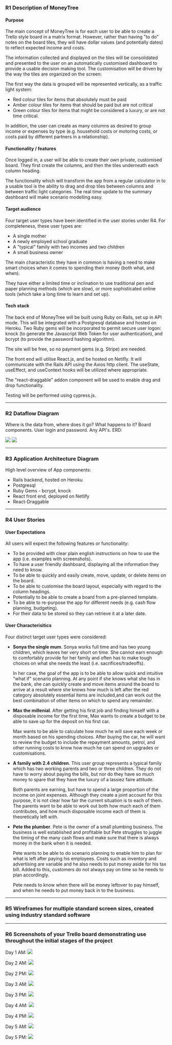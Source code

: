 ### R1 Description of MoneyTree

#### Purpose

The main concept of MoneyTree is for each user to be able to create a Trello style board in a matrix format. However, rather than having "to do" notes on the board tiles, they will have dollar values (and potentially dates) to reflect expected income and costs. 

The information collected and displayed on the tiles will be consolidated and presented to the user on an automatically customised dashboard to provide a usable decision making tool. The customisation will be driven by the way the tiles are organized on the screen: 

The first way the data is grouped will be represented vertically, as a traffic light system:

- Red colour tiles for items that absolutely must be paid
- Amber colour tiles for items that should be paid but are not critical
- Green colour tiles for items that might be considered a luxury, or are not time critical. 

In addition, the user can create as many columns as desired to group income or expenses by type (e.g. household costs or motoring costs, or costs paid by different partners in a relationship).


#### Functionality / features

Once logged in, a user will be able to create their own private, customised board. They first create the columns, and then the tiles underneath each column heading. 

The functionality which will transform the app from a regular calculator in to a usable tool is the ability to drag and drop tiles between columns and between traffic light categories. The real time update to the summary dashboard will make scenario modelling easy.


#### Target audience

Four target user types have been identified in the user stories under R4. For completeness, these user types are:

- A single mother
- A newly employed school graduate
- A "typical" family with two incomes and two children
- A small business owner

The main characteristic they have in common is having a need to make smart choices when it comes to spending their money (both what, and when). 

They have either a limited time or inclination to use traditional pen and paper planning methods (which are slow), or more sophisticated online tools (which take a long time to learn and set up). 

#### Tech stack

The back end of MoneyTree will be built using Ruby on Rails, set up in API mode. This will be integrated with a Postgresql database and hosted on Heroku. Two Ruby gems will be incorporated to permit secure user logon: knock (to generate the Javascript Web Token for user authentication), and bcrypt (to provide the password hashing algorithm).   

The site will be free, so no payment gems (e.g. Stripe) are needed.

The front end will utilise React.js, and be hosted on Netifly. It will communicate with the Rails API using the Axios http client. The useState, useEffect, and useContext hooks will be utilized where appropriate.

The "react-draggable" addon component will be used to enable drag and drop functionality.

Testing will be performed using cypress.js.

<hr>

### R2 Dataflow Diagram

Where is the data from, where does it go? What happens to it?
Board components.
User login and password.
Any API's.
ERD:

<img src="Resources/DataDiagram.png">

<img src="Resources/ERD.png">


<hr>

### R3 Application Architecture Diagram

High level overview of App components:
- Rails backend, hosted on Heroku
- Postgresql
- Ruby Gems - bcrypt, knock
- React front end, deployed on Netlify
- React-Draggable 


<hr>

### R4 User Stories

#### User Expectations

All users will expect the following features or functionality:

- To be provided with clear plain english instructions on how to use the app (i.e. examples with screenshots).
- To have a user friendly dashboard, displaying all the information they need to know.
- To be able to quickly and easily create, move, update, or delete items on the board.
- To be able to customise the board layout, especially with regard to the column headings.
- Potentially to be able to create a board from a pre-planned template.
- To be able to re-purpose the app for different needs (e.g. cash flow planning, budgeting).
- For their data to be stored so they can retrieve it at a later date.

#### User Characterisitics

Four distinct target user types were considered: 

- **Sonya the single mum**. Sonya works full time and has two young children, which leaves her very short on time. She cannot earn enough to comfortably provide for her family and often has to make tough choices on what she needs the least (i.e. sacrifices/tradeoffs).

    In her case, the goal of the app is to be able to allow quick and intuitive "what if" scenario planning. At any point if she knows what she has in the bank, she can quickly create and move items around the board to arrive at a result where she knows how much is left after the red category absolutely essential items are included,and can work out the best combination of other items on which to spend any remainder.   
   
- **Max the millenial**. After getting his first job and finding himself with a disposable income for the first time, Max wants to create a budget to be able to save up for the deposit on his first car. 
  
    Max wants to be able to calculate how much he will save each week or month based on his spending choices. After buying the car, he will want to review the budget to include the repayment amounts, petrol, and other running costs to know how much he can spend on upgrades or customisations.

- **A family with 2.4 children**. This user group represents a typical family which has two working parents and two or three children. They do not have to worry about paying the bills, but nor do they have so much money to spare that they have the luxury of a lassiez faire attitude.

    Both parents are earning, but have to spend a large proportion of the income on joint expenses. Although they create a joint account for this purpose, it is not clear how fair the current situation is to each of them. The parents want to be able to work out both how much each of them contributes, and how much disposable income each of them is theoretically left with.

- **Pete the plumber**. Pete is the owner of a small plumbing business. The business is well established and profitable but Pete struggles to juggle the timing of the many cash flows and make sure that there is always money in the bank when it is needed.

    Pete wants to be able to do scenario planning to enable him to plan for what is left after paying his employees. Costs such as inventory and advertising are variable and he also needs to put money aside for his tax bill. Added to this, customers do not always pay on time so he needs to plan accordingly.
    
    Pete needs to know when there will be money leftover to pay himself, and when he needs to put money back in to the business.

<hr>


### R5 Wireframes for multiple standard screen sizes, created using industry standard software	

<hr>


### R6 Screenshots of your Trello board demonstrating use throughout the initial stages of the project	

Day 1 AM:
<img src="Resources/PM screenshots/1 Mon 13 Jul 2020 09∶58∶16 .png">

Day 2 AM:
<img src="Resources/PM screenshots/">

Day 2 PM:
<img src="Resources/PM screenshots/">

Day 3 AM:
<img src="Resources/PM screenshots/">

Day 3 PM:
<img src="Resources/PM screenshots/">

Day 4 AM:
<img src="Resources/PM screenshots/">

Day 4 PM:
<img src="Resources/PM screenshots/">

Day 5 AM:
<img src="Resources/PM screenshots/">

Day 5 PM:
<img src="Resources/PM screenshots/">